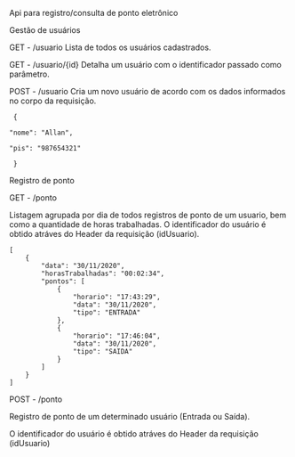 Api para registro/consulta de ponto eletrônico

Gestão de usuários

GET - /usuario
Lista de todos os usuários cadastrados.

GET - /usuario/{id}
Detalha um usuário com o identificador passado como parâmetro.

POST - /usuario
Cria um novo usuário de acordo com os dados informados no corpo da requisição.

```
 {
 
"nome": "Allan",
  
"pis": "987654321"
  
 }
```

Registro de ponto

GET - /ponto

Listagem agrupada por dia de todos registros de ponto de um usuario, bem como a quantidade de horas trabalhadas.
O identificador do usuário é obtido atráves do Header da requisição (idUsuario).

```
[
    {
        "data": "30/11/2020",
        "horasTrabalhadas": "00:02:34",
        "pontos": [
            {
                "horario": "17:43:29",
                "data": "30/11/2020",
                "tipo": "ENTRADA"
            },
            {
                "horario": "17:46:04",
                "data": "30/11/2020",
                "tipo": "SAIDA"
            }
        ]
    }
]
```

POST - /ponto

Registro de ponto de um determinado usuário (Entrada ou Saída).

O identificador do usuário é obtido atráves do Header da requisição (idUsuario)
